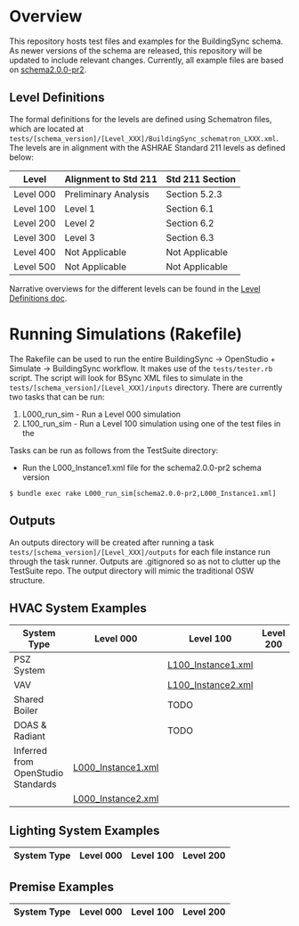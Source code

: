 # Overview

This repository hosts test files and examples for the BuildingSync schema.  As newer versions of the schema are released, this repository will be updated to include relevant changes.  Currently, all example files are based on [schema2.0.0-pr2](https://github.com/BuildingSync/schema/releases/tag/v2.0-pr2).

## Level Definitions
The formal definitions for the levels are defined using Schematron files, which are located at `tests/[schema_version]/[Level_XXX]/BuildingSync_schematron_LXXX.xml`.  The levels are in alignment with the ASHRAE Standard 211 levels as defined below:

| Level | Alignment to Std 211 | Std 211 Section |
|-----------|----------------------|-----------------|
| Level 000 | Preliminary Analysis | Section 5.2.3 |
| Level 100 | Level 1 | Section 6.1 |
| Level 200 | Level 2 | Section 6.2 |
| Level 300 | Level 3 | Section 6.3 |
| Level 400 | Not Applicable | Not Applicable |
| Level 500 | Not Applicable | Not Applicable |

Narrative overviews for the different levels can be found in the [Level Definitions doc](<https://github.com/BuildingSync/TestSuite/blob/master/docs/Level Definitions.md>).

# Running Simulations (Rakefile)

The Rakefile can be used to run the entire BuildingSync -> OpenStudio + Simulate -> BuildingSync workflow.  It makes use of the `tests/tester.rb` script.  The script will look for BSync XML files to simulate in the `tests/[schema_version]/[Level_XXX]/inputs` directory.  There are currently two tasks that can be run:

1. L000_run_sim - Run a Level 000 simulation
1. L100_run_sim - Run a Level 100 simulation using one of the test files in the 
    
Tasks can be run as follows from the TestSuite directory:
- Run the L000_Instance1.xml file for the schema2.0.0-pr2 schema version

```
$ bundle exec rake L000_run_sim[schema2.0.0-pr2,L000_Instance1.xml]
```

## Outputs
An outputs directory will be created after running a task `tests/[schema_version]/[Level_XXX]/outputs` for each file instance run through the task runner.  Outputs are .gitignored so as not to clutter up the TestSuite repo.  The output directory  will mimic the traditional OSW structure.


## HVAC System Examples

| System Type | Level 000 | Level 100 | Level 200 |
|------------------------------------|--------------------|--------------------|-----------|
| PSZ System |  | [L100_Instance1.xml](https://github.com/BuildingSync/TestSuite/blob/master/tests/schema2.0.0-pr2/Level_100/inputs/L100_Instance1.xml) |  |
| VAV |  | [L100_Instance2.xml](https://github.com/BuildingSync/TestSuite/blob/master/tests/schema2.0.0-pr2/Level_100/inputs/L100_Instance2.xml) |  |
| Shared Boiler |  | TODO |  |
| DOAS & Radiant |  | TODO |  |
| Inferred from OpenStudio Standards | [L000_Instance1.xml](https://github.com/BuildingSync/TestSuite/blob/master/tests/schema2.0.0-pr2/Level_000/inputs/L000_Instance1.xml) |  |  |
|  | [L000_Instance2.xml](https://github.com/BuildingSync/TestSuite/blob/master/tests/schema2.0.0-pr2/Level_000/inputs/L000_Instance1.xml) |  |  |

## Lighting System Examples

| System Type | Level 000 | Level 100 | Level 200 |
|------------------------------------|--------------------|--------------------|-----------|

## Premise Examples

| System Type | Level 000 | Level 100 | Level 200 |
|------------------------------------|--------------------|--------------------|-----------|

